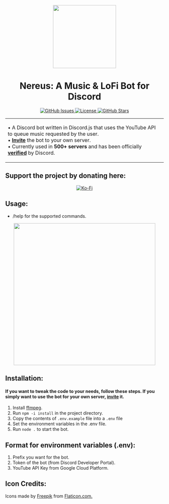 <p align="center"><img src="./screenshots/logo.png" width="200"></p>
<h1 align="center">Nereus: A Music & LoFi Bot for Discord</h1>

<p align='center'>
<a href="https://github.com/srinathsrinivasan1/Nereus/issues">
    <img src="https://img.shields.io/github/issues/srinathsrinivasan1/Nereus?color=blueviolet&label=Issues&logo=github" alt="GitHub Issues" >
</a>
<a href="https://github.com/srinathsrinivasan1/Nereus/blob/master/LICENSE">
    <img src="https://img.shields.io/github/license/srinathsrinivasan1/Nereus?color=blue&label=License&style=flat-square" alt="License" >
</a>
<a href="https://github.com/srinathsrinivasan1/Nereus/stargazers">
    <img src="https://img.shields.io/github/stars/srinathsrinivasan1/Nereus?color=red&logo=github&style=flat-square" alt="GitHub Stars" >
</a>
</p>

<table>
<tr>
<td>

• A Discord bot written in Discord.js that uses the YouTube API to queue music requested by the user.<br>
• <b>[Invite](https://discord.com/oauth2/authorize?client_id=734801580548685884&permissions=8&scope=bot)</b> the bot to your own server.<br>
• Currently used in <b>500+ servers</b> and has been officially <b>[verified](https://support.discord.com/hc/en-us/articles/360040720412-Bot-Verification-and-Data-Whitelisting)</b> by Discord.

</td>
</tr>
</table>

## Support the project by donating here:

<p align='center'>
<a href="https://ko-fi.com/S6S62X9F3">
    <img src="https://www.ko-fi.com/img/githubbutton_sm.svg" alt="Ko-Fi" >
</a>
</p>

## Usage:

- /help for the supported commands.

<p align='center'>
<img src="./screenshots/help_menu.png" width="450">
</p>

## Installation:

#### If you want to tweak the code to your needs, follow these steps. If you simply want to use the bot for your own server, [invite](https://discord.com/oauth2/authorize?client_id=734801580548685884&permissions=8&scope=bot) it.

1. Install [ffmpeg](https://ffmpeg.org/download.html).
2. Run `npm -i install` in the project directory.
3. Copy the contents of `.env.example` file into a `.env` file
4. Set the environment variables in the .env file.
5. Run `node .` to start the bot.

## Format for environment variables (.env):

1. Prefix you want for the bot.
2. Token of the bot (from Discord Developer Portal).
3. YouTube API Key from Google Cloud Platform.

## Icon Credits:

Icons made by [Freepik](https://www.flaticon.com/authors/freepik) from [Flaticon.com.](https://www.flaticon.com/)

